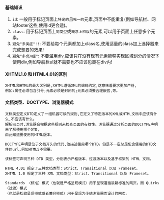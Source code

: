 #### 基础知识

1. `id`: 一般用于标记页面上`特定的`且`唯一的`元素,页面中不能重复(例如导航栏、网站footer这些,使用id更合适)。
2. `class`: 用于标记页面上`同类型`或`概念上相似`的元素,可以用于页面上任意多个元素。
3. `避免"多类症"!!`: 不要给每个元素都加上class名,使用适量的class加上选择器来完成想要的效果!
4. `避免"多div症"`: 不要滥用div,应该只在没有现有元素能够实现区域划分的情况下使用div,例如导航栏ul就不需要也不应该包裹在div内!


#### XHTML1.0 和 HTML4.01的区别

    XHTML和HTML的最大区别是,XHTML遵循XML的编码约定,这意味着要求更加严格,
    例如:属性必须包含引号;元素必须是封闭的;元素必须要合理嵌套,等。
    
#### 文档类型、DOCTYPE、浏览器模式
    文档类型定义DTD定义了一组机器可读的规则,它定义了特定版本的XML或HTML文档中应该有什么,不应该有什么。
    解析网页时,浏览器会根据这些规则来检查页面的有效性。浏览器通过分析页面的DOCTYPE声明来了解使用哪个DTD,
    由此知道要使用的HTML版本。
    
    DOCTYPE声明是位于文档开头的代码,他描述使用哪个DTD。但是不一定总是包含使用的DTD文件的url,例如HTML5不需要。
    
    该标签可声明三种 DTD 类型，分别表示严格版本、过渡版本以及基于框架的 HTML 文档。
    
    HTML 4.01 规定了三种文档类型：Strict、Transitional 以及 Frameset。
    XHTML 1.0 规定了三种 XML 文档类型：Strict、Transitional 以及 Frameset。
   
    Standards （标准）模式（也就是严格呈现模式）用于呈现遵循最新标准的网页，而 Quirks（过渡）模式
    （也就是松散呈现模式或者兼容模式）用于呈现为传统浏览器而设计的网页。